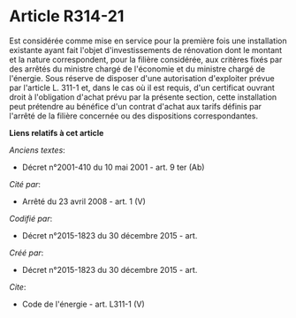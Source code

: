 # Article R314-21

Est considérée comme mise en service pour la première fois une installation existante ayant fait l'objet d'investissements de
rénovation dont le montant et la nature correspondent, pour la filière considérée, aux critères fixés par des arrêtés du
ministre chargé de l'économie et du ministre chargé de l'énergie. Sous réserve de disposer d'une autorisation d'exploiter
prévue par l'article L. 311-1 et, dans le cas où il est requis, d'un certificat ouvrant droit à l'obligation d'achat prévu
par la présente section, cette installation peut prétendre au bénéfice d'un contrat d'achat aux tarifs définis par l'arrêté
de la filière concernée ou des dispositions correspondantes.

**Liens relatifs à cet article**

_Anciens textes_:

  - Décret n°2001-410 du 10 mai 2001 - art. 9 ter (Ab)

_Cité par_:

  - Arrêté du 23 avril 2008 - art. 1 (V)

_Codifié par_:

  - Décret n°2015-1823 du 30 décembre 2015 - art.

_Créé par_:

  - Décret n°2015-1823 du 30 décembre 2015 - art.

_Cite_:

  - Code de l'énergie - art. L311-1 (V)
